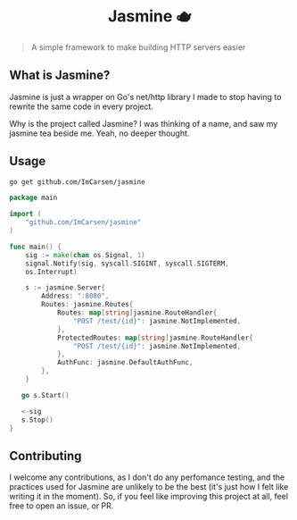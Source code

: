 <h1 align="center">Jasmine 🫖</h1>

> A simple framework to make building HTTP servers easier

## What is Jasmine?

Jasmine is just a wrapper on Go's net/http library I made to stop having to rewrite the same code in every project.

Why is the project called Jasmine?
I was thinking of a name, and saw my jasmine tea beside me. Yeah, no deeper thought.

## Usage

```sh
go get github.com/ImCarsen/jasmine
```

```Go
package main

import (
    "github.com/ImCarsen/jasmine"
)

func main() {
    sig := make(chan os.Signal, 1)
    signal.Notify(sig, syscall.SIGINT, syscall.SIGTERM,
    os.Interrupt)

    s := jasmine.Server{
        Address: ":8080",
        Routes: jasmine.Routes{
            Routes: map[string]jasmine.RouteHandler{
                "POST /test/{id}": jasmine.NotImplemented,
            },
            ProtectedRoutes: map[string]jasmine.RouteHandler{
                "POST /test/{id}": jasmine.NotImplemented,
            },
            AuthFunc: jasmine.DefaultAuthFunc,
        },
    } 

   go s.Start()

   <-sig
   s.Stop()
}
```

## Contributing

I welcome any contributions, as I don't do any perfomance testing, and the practices used for Jasmine are unlikely to be the best (it's just how I felt like writing it in the moment). So, if you feel like improving this project at all, feel free to open an issue, or PR.

